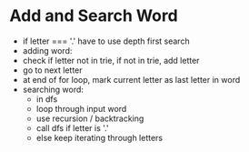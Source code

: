 # Add and Search Word

- if letter === '.' have to use depth first search
- adding word:
- check if letter not in trie, if not in trie, add letter
- go to next letter
- at end of for loop, mark current letter as last letter in word
- searching word:
  - in dfs
  - loop through input word
  - use recursion / backtracking
  - call dfs if letter is '.'
  - else keep iterating through letters
